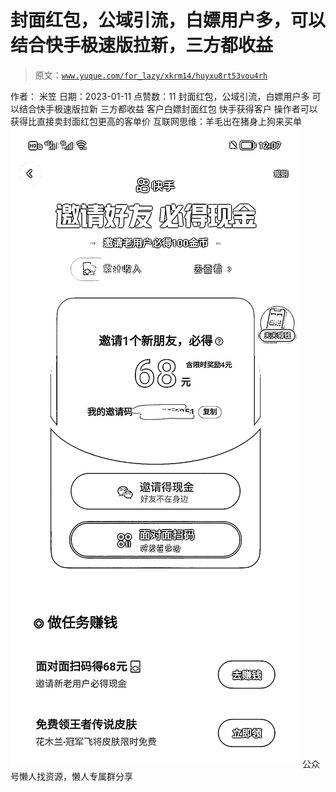 # 封面红包，公域引流，白嫖用户多，可以结合快手极速版拉新，三方都收益

> 原文：[`www.yuque.com/for_lazy/xkrm14/huyxu8rt53vou4rh`](https://www.yuque.com/for_lazy/xkrm14/huyxu8rt53vou4rh)

<ne-p id="uc252efb3" data-lake-id="uc252efb3"><ne-text id="u928423e8">作者： 米笠</ne-text></ne-p> <ne-p id="u3ebd8cec" data-lake-id="u3ebd8cec"><ne-text id="ufa4254bf">日期：2023-01-11</ne-text></ne-p> <ne-p id="u7970d36b" data-lake-id="u7970d36b"><ne-text id="u7615b0b8">点赞数：</ne-text><ne-text id="u9c76b9af" ne-bold="true">11</ne-text></ne-p> <ne-hole id="u24866737" data-lake-id="u24866737"><ne-card data-card-name="hr" data-card-type="block" id="V73RR" data-event-boundary="card"><ne-p id="u3f209ee2" data-lake-id="u3f209ee2"><ne-text id="u108ba918">封面红包，公域引流，白嫖用户多 可以结合快手极速版拉新 三方都收益 客户白嫖封面红包 快手获得客户 操作者可以获得比直接卖封面红包更高的客单价</ne-text> <ne-text id="ua9146e6f">互联网思维：羊毛出在猪身上狗来买单</ne-text></ne-p> <ne-p id="u1aa4ea4b" data-lake-id="u1aa4ea4b"><ne-card data-card-name="image" data-card-type="inline" id="GmdFH" data-event-boundary="card">![](img/6e42f9ac3c482a7a116422d6d7073d12.png)</ne-card></ne-p> <ne-hole id="uc50adbab" data-lake-id="uc50adbab"><ne-card data-card-name="hr" data-card-type="block" id="i3BFc" data-event-boundary="card"><ne-p id="ub4e2d1a7" data-lake-id="ub4e2d1a7"><ne-text id="u5d4ba9c5">公众号懒人找资源，懒人专属群分享</ne-text></ne-p></ne-card></ne-hole></ne-card></ne-hole>